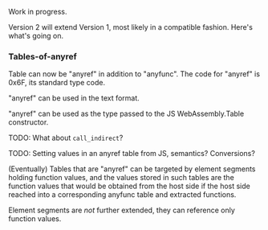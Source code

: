 
Work in progress.

Version 2 will extend Version 1, most likely in a compatible fashion.  Here's what's going on.

### Tables-of-anyref

Table can now be "anyref" in addition to "anyfunc".  The code for "anyref" is 0x6F, its standard type code.

"anyref" can be used in the text format.

"anyref" can be used as the type passed to the JS WebAssembly.Table constructor.

TODO: What about `call_indirect`?

TODO: Setting values in an anyref table from JS, semantics?  Conversions?

(Eventually)  Tables that are "anyref" can be targeted by element segments holding function values, 
and the values stored in such tables are the function values that would be obtained from the host side
if the host side reached into a corresponding anyfunc table and extracted functions.

Element segments are *not* further extended, they can reference only function values.

